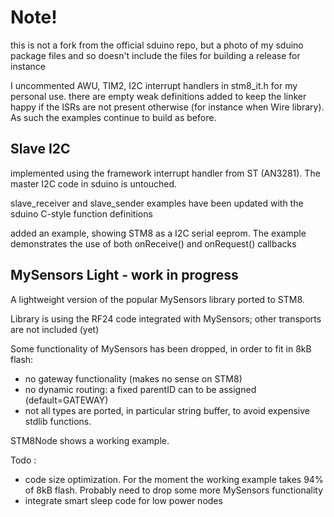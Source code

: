 # Note! 

this is not a fork from the official sduino repo, but a photo of my sduino package files
and so doesn't include the files for building a release for instance

I uncommented AWU, TIM2, I2C interrupt handlers in stm8_it.h for my personal use.
there are empty weak definitions added to keep the linker happy if the ISRs are not present otherwise (for instance when Wire library). As such the examples continue to build as before.

## Slave I2C
implemented using the framework interrupt handler from ST (AN3281). 
The master I2C code in sduino is untouched.

slave_receiver and slave_sender examples have been updated with the sduino C-style function definitions

added an example, showing STM8 as a I2C serial eeprom. The example demonstrates the use of both onReceive() and onRequest() callbacks

## MySensors Light - work in progress
A lightweight version of the popular MySensors library ported to STM8.

Library is using the RF24 code integrated with MySensors; other transports are not included (yet)

Some functionality of MySensors has been dropped, in order to fit in 8kB flash:
- no gateway functionality (makes no sense on STM8)
- no dynamic routing: a fixed parentID can to be assigned (default=GATEWAY)
- not all types are ported, in particular string buffer, to avoid expensive stdlib functions.

STM8Node shows a working example.

Todo : 
- code size optimization. For the moment the working example takes 94% of 8kB flash. Probably need to drop some more MySensors functionality
- integrate smart sleep code for low power nodes



